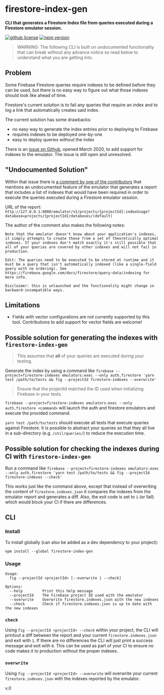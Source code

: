 # firestore-index-gen

**CLI that generates a Firestore Index file from queries executed during a Firestore emulator session.**

[![github license](https://img.shields.io/github/license/ericvera/firestore-index-gen.svg?style=flat-square)](https://github.com/ericvera/firestore-index-gen/blob/master/LICENSE)
[![npm version](https://img.shields.io/npm/v/firestore-index-gen.svg?style=flat-square)](https://npmjs.org/package/firestore-index-gen)

> WARNING: The following CLI is built on undocumented functionality that can break without any advance notice so read below to understand what you are getting into.

## Problem

Some Firebase Firestore queries require indexes to be defined before they can be used, but there is no easy way to figure out what those indexes should look like ahead of time.

Firestore's current solution is to fail any queries that require an index and to log a link that automatically creates said index.

The current solution has some drawbacks:

- no easy way to generate the index entries prior to deploying to Firebase
- requires indexes to be deployed one-by-one
- easy to deploy queries without the index

There is an [issue on Github](https://github.com/firebase/firebase-tools/issues/2027), opened March 2020, to add support for indexes to the emulator. The issue is still open and unresolved.

## "Undocumented Solution"

Within that issue there is [a comment by one of the contributors](https://github.com/firebase/firebase-tools/issues/2027#issuecomment-1533866300) that mentions an undocumented feature of the emulator that generates a report that includes a list of indexes that would have been required in order to execute the queries executed during a Firestore emulator session.

URL of the report:
`http://127.0.0.1:8080/emulator/v1/projects/{projectId}:indexUsage?database=projects/{projectId}/databases/(default)`

The author of the comment also makes the following notes:

    Note that the emulator doesn't know about your application's indexes, it simply attempts to create these from a set of theoretically optimal indexes. If your indexes don't match exactly it's still possible that all of your queries are covered by other indexes and will not fail in production.

    Edit: The queries need to be executed to be stored at runtime and it must be a query that isn't automatically indexed (like a single-field query with no ordering). See https://firebase.google.com/docs/firestore/query-data/indexing for more info.

    Disclaimer: this is unlaunched and the functionality might change in backward-incompatible ways.

## Limitations

- Fields with vector configurations are not currently supported by this tool. Contributions to add support for vector fields are welcome!

## Possible solution for generating the indexes with `firestore-index-gen`

> This assumes that **all** of your queries are executed during your testing.

Generate the index by using a command like `firebase --project=firestore-indexes emulators:exec --only auth,firestore 'yarn test /path/to/tests && fig --projectId firestore-indexes --overwrite'`

> Ensure that the projectId matched the ID used when initializing Firebase in your tests.

`firebase --project=firestore-indexes emulators:exec --only auth,firestore <command>` will launch the auth and firestore emulators and execute the provided command.

`yarn test /path/to/tests` should execute all tests that execute queries against Firestore. It is possible to abstract your queries so that they all live in a sub-directory (e.g. `/util/queries/`) to reduce the execution time.

## Possible solution for checking the indexes during CI with `firestore-index-gen`

Run a command like `firebase --project=firestore-indexes emulators:exec --only auth,firestore 'yarn test /path/to/tests && fig --projectId firestore-indexes --check'`

This works just like the command above, except that instead of overwriting the content of `firestore.indexes.json` it compares the indexes from the emulator report and generates a diff. Also, the exit code is set to `1` (or fail) which would block your CI if there are differences.

## CLI

### Install

To install globally (can also be added as a dev dependency to your project):

`npm install --global firestore-index-gen`

### Usage

```console
Usage:
  fig --projectId <projectId> [--overwrite | --check]

Options:
  --help         Print this help message
  --projectId    The Firebase project ID used with the emulator
  --overwrite    Overwrite firestore.indexes.json with the new indexes
  --check        Check if firestore.indexes.json is up to date with the new indexes
```

### `check`

Using `fig --projectId <projectId> --check` within your project, the CLI will printout a diff between the report and your current `firestore.indexes.json` and exit with `1`. If there are no differences the CLI will just print a success message and exit with `0`. This can be used as part of your CI to ensure no code makes it to production without the proper indexes.

### `overwrite`

Using `fig --projectId <projectId> --overwrite` will overwrite your current `firestore.indexes.json` with the indexes reported by the emulator.

v.0
